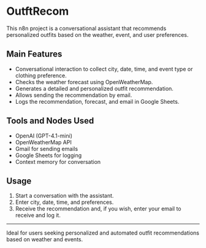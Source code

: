 # OutftRecom

This n8n project is a conversational assistant that recommends personalized outfits based on the weather, event, and user preferences.

## Main Features
- Conversational interaction to collect city, date, time, and event type or clothing preference.
- Checks the weather forecast using OpenWeatherMap.
- Generates a detailed and personalized outfit recommendation.
- Allows sending the recommendation by email.
- Logs the recommendation, forecast, and email in Google Sheets.

## Tools and Nodes Used
- OpenAI (GPT-4.1-mini)
- OpenWeatherMap API
- Gmail for sending emails
- Google Sheets for logging
- Context memory for conversation

## Usage
1. Start a conversation with the assistant.
2. Enter city, date, time, and preferences.
3. Receive the recommendation and, if you wish, enter your email to receive and log it.

---
Ideal for users seeking personalized and automated outfit recommendations based on weather and events. 